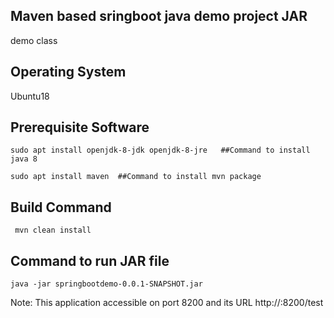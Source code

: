 ## Maven based sringboot java demo project JAR
demo class 

## Operating System
Ubuntu18

## Prerequisite Software
```
sudo apt install openjdk-8-jdk openjdk-8-jre   ##Command to install java 8

sudo apt install maven  ##Command to install mvn package
```
## Build Command

```
 mvn clean install
```

## Command to run JAR file
```
java -jar springbootdemo-0.0.1-SNAPSHOT.jar

```

Note: This application accessible on port 8200 and its URL http://<IPAddress>:8200/test
